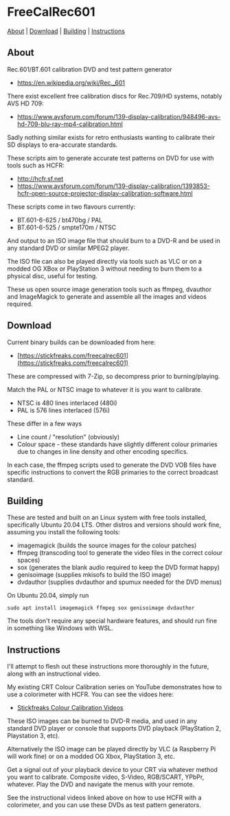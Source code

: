 # FreeCalRec601

[About](#about) | [Download](#download) | [Building](#building) | [Instructions](#instructions)

## About

Rec.601/BT.601 calibration DVD and test pattern generator
* https://en.wikipedia.org/wiki/Rec._601

There exist excellent free calibration discs for Rec.709/HD systems, notably AVS HD 709:
* https://www.avsforum.com/forum/139-display-calibration/948496-avs-hd-709-blu-ray-mp4-calibration.html

Sadly nothing similar exists for retro enthusiasts wanting to calibrate their SD displays to era-accurate standards.

These scripts aim to generate accurate test patterns on DVD for use with tools such as HCFR:
* http://hcfr.sf.net
* https://www.avsforum.com/forum/139-display-calibration/1393853-hcfr-open-source-projector-display-calibration-software.html

These scripts come in two flavours currently:
* BT.601-6-625 / bt470bg / PAL
* BT.601-6-525 / smpte170m / NTSC

And output to an ISO image file that should burn to a DVD-R and be used in any standard DVD or similar MPEG2 player. 

The ISO file can also be played directly via tools such as VLC or on a modded OG XBox or PlayStation 3 without needing to burn them to a physical disc, useful for testing. 

These us open source image generation tools such as ffmpeg, dvauthor and ImageMagick to generate and assemble all the images and videos required.

## Download

Current binary builds can be downloaded from here:
* [https://stickfreaks.com/freecalrec601](https://stickfreaks.com/freecalrec601)

These are compressed with 7-Zip, so decompress prior to burning/playing.

Match the PAL or NTSC image to whatever it is you want to calibrate.
* NTSC is 480 lines interlaced (480i)
* PAL is 576 lines interlaced (576i)

These differ in a few ways
* Line count / "resolution" (obviously)
* Colour space - these standards have slightly different colour primaries due to changes in line density and other encoding specifics.

In each case, the ffmpeg scripts used to generate the DVD VOB files have specific instructions to convert the RGB primaries to the correct broadcast standard. 

## Building

These are tested and built on an Linux system with free tools installed, specifically Ubuntu 20.04 LTS. Other distros and versions should work fine, assuming you install the following tools:
* imagemagick (builds the source images for the colour patches)
* ffmpeg (transcoding tool to generate the video files in the correct colour spaces)
* sox (generates the blank audio required to keep the DVD format happy)
* genisoimage (supplies mkisofs to build the ISO image)
* dvdauthor (supplies dvdauthor and spumux needed for the DVD menus)

On Ubuntu 20.04, simply run
```
sudo apt install imagemagick ffmpeg sox genisoimage dvdauthor 
```

The tools don't require any special hardware features, and should run fine in something like Windows with WSL.

## Instructions

I'll attempt to flesh out these instructions more thoroughly in the future, along with an instructional video.

My existing CRT Colour Calibration series on YouTube demonstrates how to use a colorimeter with HCFR.  You can see the vidoes here:
* [Stickfreaks Colour Calibration Videos](https://www.youtube.com/watch?v=3o3awkkAILI&list=PLyXPSTsxUZq5zgE_5ZHi2cdfE2--66DjZ)

These ISO images can be burned to DVD-R media, and used in any standard DVD player or console that supports DVD playback (PlayStation 2, Playstation 3, etc).

Alternatively the ISO image can be played directly by VLC (a Raspberry Pi will work fine) or on a modded OG Xbox, PlayStation 3, etc.

Get a signal out of your playback device to your CRT via whatever method you want to calibrate. Composite video, S-Video, RGB/SCART, YPbPr, whatever. Play the DVD and navigate the menus with your remote.

See the instructional videos linked above on how to use HCFR with a colorimeter, and you can use these DVDs as test pattern generators.

